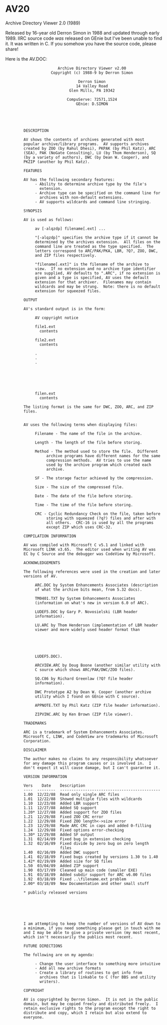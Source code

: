 # AV20
Archive Directory Viewer 2.0 (1989)

Released by 16-year old Derron Simon in 1988 and updated through early 1989.  IIRC source code *was* released on GEnie but I've been unable to find it.  It was written in C.  If you somehow you have the source code, please share!

Here is the AV.DOC:

                           Archive Directory Viewer v2.00
                        Copyright (c) 1988-9 by Derron Simon

                                    Derron Simon
                                   14 Valley Road
                                Glen Mills, PA 19342

                               CompuServe: 72571,1524
                                   GEnie: D.SIMON





            DESCRIPTION

            AV shows the contents of archives generated with most
            popular archive/library programs.  AV supports archives
            created by ZOO (by Rahul Dhesi), PKPAK (by Phil Katz), ARC
            (SEA), PAK (NoGate Consulting), LU (by Thom Henderson), SQ
            (by a variety of authors), DWC (by Dean W. Cooper), and
            PKZIP (another by Phil Katz).

            FEATURES

            AV has the following secondary features:
                 - Ability to determine archive type by the file's
                   extension.
                 - Archive type can be specified on the command line for
                   archives with non-default extensions.
                 - AV supports wildcards and command line stringing.

            SYNOPSIS

            AV is used as follows:

                 av [-alqzdp] filename[.ext] ...

                 "[-alqzdp]" specifies the archive type if it cannot be
                 determined by the archives extension.  All files on the
                 command line are treated as the type specified.  The
                 letters correspond to ARC/PAK/PKA, LBR, ?Q?, ZOO, DWC,
                 and ZIP files respectively.

                 "filename[.ext]" is the filename of the archive to
                 view.  If no extension and no archive type identifier
                 are supplied, AV defaults to ".ARC", if no extension is
                 given and a type is specified, AV uses the default
                 extension for that archiver.  Filenames may contain
                 wildcards and may be strung.  Note: there is no default
                 extension for squeezed files.

            OUTPUT

            AV's standard output is in the form:

                 AV copyright notice

                 file1.ext
                   contents

                 file2.ext
                   contents

                 .
                 .
                 .
            





                 filen.ext
                   contents

            The listing format is the same for DWC, ZOO, ARC, and ZIP
            files.


            AV uses the following terms when displaying files:

                 Filename - The name of the file in the archive.

                 Length - The length of the file before storing.

                 Method - The method used to store the file.  Different
                      archive programs have different names for the same
                      compression methods.  AV tries to use the name
                      used by the archive program which created each
                      archive.

                 SF - The storage factor achieved by the compression.

                 Size - The size of the compressed file.

                 Date - The date of the file before storing.

                 Time - The time of the file before storing.

                 CRC - Cyclic Redundancy Check on the file, taken before
                      storing with squeezed (?q?) files and after with
                      all others.  CRC-16 is used by all the programs
                      except ZIP which uses CRC-32.

            COMPILATION INFORMATION

            AV was compiled with Microsoft C v5.1 and linked with
            Microsoft LINK v3.65.  The editor used when writing AV was
            EC by C Source and the debugger was CodeView by Microsoft.

            ACKNOWLEDGEMENTS

            The following references were used in the creation and later
            versions of AV.

                 ARC.DOC by System Enhancements Associates (description
                 of what the archive bits mean, from 5.32 docs).

                 TM0401.TXT by System Enhancements Associates
                 (information on what's new in version 6.0 of ARC).

                 LUDEF5.DOC by Gary P. Novosielski (LBR header
                 information).

                 LU.ARC by Thom Henderson (implementation of LBR header
                 viewer and more widely used header format than





                 LUDEF5.DOC).

                 ARCVIEW.ARC by Doug Boone (another similar utility with
                 C source which shows ARC/PAK/DWC/ZOO files).

                 SQ.C86 by Richard Greenlaw (?Q? file header
                 information).

                 DWC Prototype A2 by Dean W. Cooper (another archive
                 utility which I found on GEnie with C source).

                 APPNOTE.TXT by Phil Katz (ZIP file header information).

                 ZIPVINC.ARC by Ken Brown (ZIP file viewer).

            TRADEMARKS

            ARC is a trademark of System Enhancements Associates.
            Microsoft C, LINK, and CodeView are trademarks of Microsoft
            Corporation.

            DISCLAIMER

            The author makes no claims to any responsibility whatsoever
            for any damage this program causes or is involved in.  I
            don't expect it will cause damage, but I can't guarantee it.

            VERSION INFORMATION

            Vers    Date    Description
            ----  --------  --------------------------------------------
            1.00  12/22/88  Read only single ARC files
            1.01  12/22/88  Showed multiple files with wildcards
            1.10  12/23/88  Added LBR support
            1.11  12/27/88  Added SQ support
            1.20* 12/27/88  Added support for ZOO files
            1.21  12/29/88  Fixed ZOO CRC error
            1.22  12/29/88  Fixed ZOO length<->size error
            1.23  12/29/88  Made ARC CRC in caps and added 0-filling
            1.24  12/29/88  Fixed options error-checking
            1.30* 12/29/88  Added SF output
            1.31  02/14/89  Fixed bug in extension checking
            1.32  02/16/89  Fixed divide by zero bug on zero length
                            files
            1.40  02/16/89  Added DWC support
            1.41  02/18/89  Fixed bugs created by versions 1.30 to 1.40
            1.42* 02/19/89  Added size for SQ files
            1.50  03/04/89  Added ZIP support
            1.90  03/17/89  Cleaned up main code (smaller EXE)
            1.91  03/18/89  Added subdir support for ARC v6.00 files
            1.92  03/18/89  Fixed ..\filename.ext problem
            2.00* 03/18/89  New Documentation and other small stuff

            * publicly released versions






            I am attempting to keep the number of versions of AV down to
            a minimum, if you need something please get in touch with me
            and I may be able to give a private version (my most recent,
            which isn't necessarily the publics most recent.

            FUTURE DIRECTIONS

            The following are on my agenda:

                 - Change the user interface to something more intuitive
                 - Add all new archive formats
                 - Create a library of routines to get info from
                   archives that is linkable to C (for BBS and utility
                   writers).

            COPYRIGHT

            AV is copyrighted by Derron Simon.  It is not in the public
            domain, but may be copied freely and distributed freely.  I
            retain exclusive rights to the program except the right to
            distribute and copy, which I retain but also extend to
            everyone.
